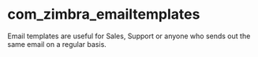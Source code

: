 # com_zimbra_emailtemplates
Email templates are useful for Sales, Support or anyone who sends out the same email on a regular basis.
